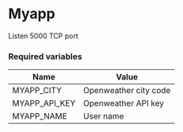 # Myapp
Listen 5000 TCP port

### Required variables

| Name | Value |
| ------ | ------ |
|MYAPP_CITY|Openweather city code|
|MYAPP_API_KEY|Openweather API key|
|MYAPP_NAME|User name|
